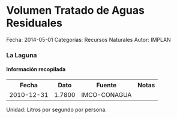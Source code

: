 Volumen Tratado de Aguas Residuales
=====

Fecha: 2014-05-01
Categorías: Recursos Naturales
Autor: IMPLAN

### La Laguna

#### Información recopilada

<table class="table table-hover table-bordered">
  <tr><th>Fecha</th><th>Dato</th><th>Fuente</th><th>Notas</th></tr>
  <tr><td>2010-12-31</td><td>1.7800</td><td>IMCO-CONAGUA</td><td></td></tr>
</table>

Unidad: Litros por segundo por persona.
